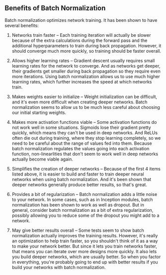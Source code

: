 ## Benefits of Batch Normalization

Batch normalization optimizes network training. It has been shown to have several benefits:

1. Networks train faster – Each training iteration will actually be slower because of the extra calculations during the forward pass and the additional hyperparameters to train during back propagation. However, it should converge much more quickly, so training should be faster overall.

2. Allows higher learning rates – Gradient descent usually requires small learning rates for the network to converge. And as networks get deeper, their gradients get smaller during back propagation so they require even more iterations. Using batch normalization allows us to use much higher learning rates, which further 
increases the speed at which networks train.

3. Makes weights easier to initialize – Weight initialization can be difficult, and it's even more difficult when creating deeper networks. Batch normalization seems to allow us to be much less careful about choosing our initial starting weights.

4. Makes more activation functions viable – Some activation functions do not work well in some situations. Sigmoids lose their gradient pretty quickly, which means they can't be used in deep networks. And ReLUs often die out during training, where they stop learning completely, so we need to be careful about the range of values fed into them. Because batch normalization regulates the values going into each activation function, non-linearlities that don't seem to work well in deep networks actually become viable again.

5. Simplifies the creation of deeper networks – Because of the first 4 items listed above, it is easier to build and faster to train deeper neural networks when using batch normalization. And it's been shown that deeper networks generally produce better results, so that's great.

6. Provides a bit of regularization – Batch normalization adds a little noise to your network. In some cases, such as in Inception modules, batch normalization has been shown to work as well as dropout. But in general, consider batch normalization as a bit of extra regularization, possibly allowing you to reduce some of the dropout you might add to a network.

7. May give better results overall – Some tests seem to show batch normalization actually improves the training results. However, it's really an optimization to help train faster, so you shouldn't think of it as a way to make your network better. But since it lets you train networks faster, that means you can iterate over more designs more quickly. It also lets you build deeper networks, which are usually better. So when you factor in everything, you're probably going to end up with better results if you build your networks with batch normalization.